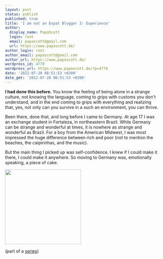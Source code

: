```yaml
---
layout: post
status: publish
published: true
title: 'I am not an Expat Blogger 3: Experience'
author:
  display_name: PapaScott
  login: root
  email: papascott@gmail.com
  url: https://www.papascott.de/
author_login: root
author_email: papascott@gmail.com
author_url: https://www.papascott.de/
wordpress_id: 4779
wordpress_url: https://www.papascott.de/?p=4779
date: '2012-07-20 08:51:53 +0200'
date_gmt: '2012-07-20 06:51:53 +0200'
---
```

<p><strong>I had done this before.</strong> You know the feeling of being alone in a strange culture, not knowing the language, coming to grips with customs you don't understand, and in the end coming to grips with everything and realizing that, yes, not only can you survive in a such an environment, you can thrive.</p>
<p>Been there, done that, and long before I came to Germany. At age 17 I was an exchange student in Fortaleza, in northeastern Brazil. While Germany can be strange and wonderful at times, it is nowhere as strange and wonderful as Brazil. For a boy from the American Midwest, I was most impressed the huge difference between rich and poor (not to mention the beaches, the caipirinhas, and the music).</p>
<p>But the main thing I picked up was self-confidence. I knew if I could make it there, I could make it anywhere. So moving to Germany was, emotionally speaking, a piece of cake.</p>
<p><a href="http://en.wikipedia.org/wiki/Fortaleza" title="Wikipedia - Fortaleza"><img src="https://www.papascott.de/wordpress/wp-content/uploads/2012/07/Fortaleza_map.jpg" alt="" title="Fortaleza_map" width="249" height="245" class="alignnone size-full wp-image-4783" /></a></p>
<p>(part of a <a href="https://www.papascott.de/archives/category/not-an-expat/">series</a>)</p>
